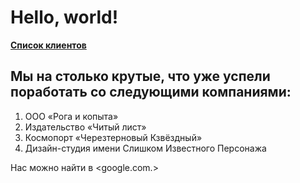 # Hello, world!

[**Список клиентов**](https://github.com/netology-code/git-2-homeworks/blob/main/remote/README.md#список-клиентов)

## Мы на столько крутые, что уже успели поработать со следующими компаниями:

1. ООО «Рога и копыта»
2. Издательство «Читый лист»
3. Космопорт «Черезтерновый Кзвёздный»
4. Дизайн-студия имени Слишком Известного Персонажа
   
Нас можно найти в <google.com.>

